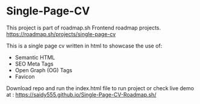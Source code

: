 # Single-Page-CV

This project is part of roadmap.sh Frontend roadmap projects.
https://roadmap.sh/projects/single-page-cv

This is a single page cv written in html to showcase the use of:

- Semantic HTML
- SEO Meta Tags
- Open Graph (OG) Tags
- Favicon

Download repo and run the index.html file to run project or check live demo at :
https://saidy555.github.io/Single-Page-CV-Roadmap.sh/
